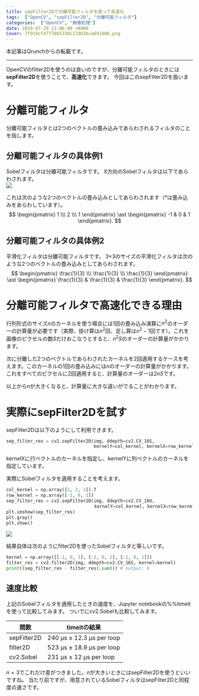 ```yaml
---
title: sepFilter2Dで分離可能フィルタを使って高速化
tags:  ["OpenCV", "sepFilter2D", "分離可能フィルタ"]
categories:  ["OpenCV", "画像処理"]
date: 2020-07-26 11:06:00 +0900
Cover: 7f919cf47778b5338c27d63bca691006.png
---
```

本記事はQrunchからの転載です。
___

OpenCVのfilter2Dを使うのは良いのですが、分離可能フィルタのときには**sepFilter2D**を使うことで、**高速化**できます。
今回はこのsepFilter2Dを扱います。

# 分離可能フィルタ

分離可能フィルタとは2つのベクトルの畳み込みであらわされるフィルタのことを指します。

## 分離可能フィルタの具体例1

Sobelフィルタは分離可能フィルタです。
X方向のSobelフィルタは以下であらわされます。  
![](42a4285c83be4fd9c6397dd1b40b799c.png)

これは次のような2つのベクトルの畳み込みとしてあらわされます（$\ast$は畳み込みをあらわしています）。
$$
\begin{pmatrix} 1 \\\ 2 \\\ 1 \end{pmatrix} \ast	 \begin{pmatrix} -1 & 0 & 1 \end{pmatrix}.
$$

## 分離可能フィルタの具体例2

平滑化フィルタは分離可能フィルタです。
3×3のサイズの平滑化フィルタは次のような2つのベクトルの畳み込みとしてあらわされます。
$$
\begin{pmatrix} \frac{1}{3} \\\ \frac{1}{3} \\\ \frac{1}{3} \end{pmatrix} \ast	 \begin{pmatrix} \frac{1}{3} & \frac{1}{3} & \frac{1}{3} \end{pmatrix}.
$$

# 分離可能フィルタで高速化できる理由

行列形式のサイズ$n$のカーネルを使う場合には1回の畳み込み演算に$n^2$のオーダーの計算量が必要です（実際、掛け算は$n^2$回、足し算は$n^2-1$回です）。これを画像のピクセルの数$S$だけおこなうとすると、$n^2S$のオーダーの計算量がかかります。

次に分離した2つのベクトルであらわされたカーネルを2回適用するケースを考えます。このカーネルの1回の畳み込みには$n$のオーダーの計算量がかかります。これをすべてのピクセルに2回適用すると、計算量のオーダーは$2nS$です。

以上から$n$が大きくなると、計算量に大きな違いがでることがわかります。

# 実際にsepFilter2Dを試す

sepFilter2Dは以下のようにして利用できます。

```Python
sep_filter_res = cv2.sepFilter2D(img, ddepth=cv2.CV_16S, 
                                 kernelY=col_kernel, kernelX=row_kernel)
```

kernelXに行ベクトルのカーネルを指定し、kernelYに列ベクトルのカーネルを指定しています。

実際にSobelフィルタを適用することを考えます。

```Python
col_kernel = np.array([1, 2, 1]).T
row_kernel = np.array([-1, 0, 1])
sep_filter_res = cv2.sepFilter2D(img, ddepth=cv2.CV_16U, 
　　　　　　　　　　　　　　　　　　　　kernelY=col_kernel, kernelX=row_kernel)
plt.imshow(sep_filter_res)
plt.gray()
plt.show()
```

![](7f919cf47778b5338c27d63bca691006.png)

結果自体は次のようにfilter2Dを使ったSobelフィルタと等しいです。

``` Python
kernel = np.array([[-1, 0, 1], [-2, 0, 2], [-1, 0, 1]])
filter_res = cv2.filter2D(img, ddepth=cv2.CV_16S, kernel=kernel)
print((sep_filter_res - filter_res).sum()) # output: 0
```

## 速度比較

上記のSobelフィルタを適用したときの速度を、Jupyter notebookの%%timeitを使って比較してみます。
ついでにcv2.Sobelも比較してみます。

| 関数        | timeitの結果              |
| ----------- | ------------------------- |
| sepFilter2D | 240 µs ± 12.3 µs per loop |
| filter2D    | 523 µs ± 18.9 µs per loop |
| cv2.Sobel   | 231 µs ± 12 µs per loop   |

$n=3$でこれだけ差がつきました。$n$が大きいときにはsepFilter2Dを使うといいですね。
当たり前ですが、用意されているSobelフィルタはsepFilter2Dと同程度の速さです。
